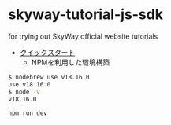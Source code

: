 # skyway-tutorial-js-sdk

for trying out SkyWay official website tutorials

- [クイックスタート](https://skyway.ntt.com/ja/docs/user-guide/javascript-sdk/quickstart/)
  - NPMを利用した環境構築

```sh
$ nodebrew use v18.16.0
use v18.16.0
$ node -v
v18.16.0
```

```sh
npm run dev
```
